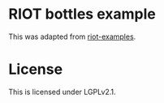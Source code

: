 # RIOT bottles example

This was adapted from [riot-examples](https://gitlab.com/etonomy/riot-examples).

# License

This is licensed under LGPLv2.1.
